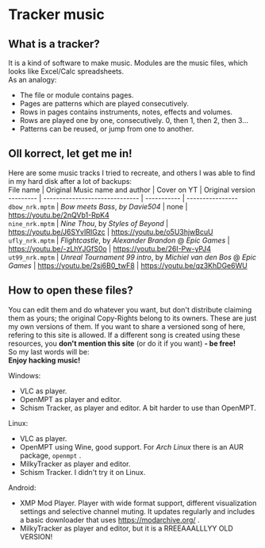 # Tracker music  
## What is a tracker?  
It is a kind of software to make music. Modules are the music files, which looks like Excel/Calc spreadsheets.  
As an analogy:  
* The file or module contains pages.  
* Pages are patterns which are played consecutively.  
* Rows in pages contains instruments, notes, effects and volumes.  
* Rows are played one by one, consecutively. 0, then 1, then 2, then 3...  
* Patterns can be reused, or jump from one to another.  
  
## Oll korrect, let get me in!  
Here are some music tracks I tried to recreate, and others I was able to find in my hard disk after a lot of backups:  
File name | Original Music name and author | Cover on YT | Original version  
--------- | ------------------------------ | ----------- | ----------------
`dbow_nrk.mptm` | *Bow meets Bass*, *by Davie504* | none | https://youtu.be/2nQVb1-RpK4  
`nine_nrk.mptm` | *Nine Thou*, by *Styles of Beyond* | https://youtu.be/J6SYvIRIGzc | https://youtu.be/o5U3hjwBcuU  
`ufly_nrk.mptm` | *Flightcastle*, by *Alexander Brandon* @ *Epic Games* | https://youtu.be/-zLhYJGfS0o | https://youtu.be/26I-Pw-yPJ4  
`ut99_nrk.mptm` | *Unreal Tournament 99 intro*, by *Michiel van den Bos* @ *Epic Games* | https://youtu.be/2sj6B0_twF8 | https://youtu.be/qz3KhDGe6WU  

## How to open these files?  
You can edit them and do whatever you want, but don't distribute claiming them as yours; the original Copy-Rights belong to its owners. These are just my own versions of them. If you want to share a versioned song of here, refering to this site is allowed. If a different song is created using these resources, you **don't mention this site** (or do it if you want) **- be free!**  
So my last words will be:  
**Enjoy hacking music!**   

Windows:  
* VLC as player.  
* OpenMPT as player and editor.  
* Schism Tracker, as player and editor. A bit harder to use than OpenMPT.
  
Linux:  
* VLC as player.  
* OpenMPT using Wine, good support. For *Arch Linux* there is an AUR package, `openmpt` .  
* MilkyTracker as player and editor.  
* Schism Tracker. I didn't try it on Linux.

Android:  
* XMP Mod Player. Player with wide format support, different visualization settings and selective channel muting. It updates regularly and includes a basic downloader that uses https://modarchive.org/ .  
* MilkyTracker as player and editor, but it is a RREEAAALLLYY OLD VERSION!  

